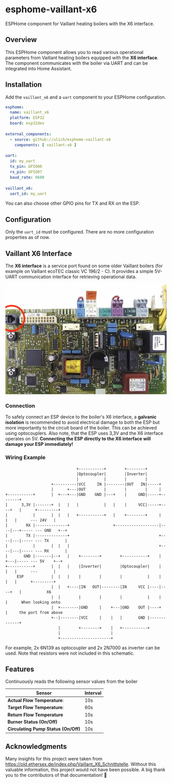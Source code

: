 # esphome-vaillant-x6  

ESPHome component for Vaillant heating boilers with the X6 interface.  


## Overview  

This ESPHome component allows you to read various operational parameters from Vaillant heating boilers equipped with the **X6 interface**. The component communicates with the boiler via UART and can be integrated into Home Assistant.  


## Installation  

Add the `vaillant_x6` and a `uart` component to your ESPHome configuration.

```yaml
esphome:
  name: vaillant_x6
  platform: ESP32
  board: esp32dev

external_components:
  - source: github://ulich/esphome-vaillant-x6
    components: [ vaillant-x6 ]

uart:
  id: my_uart
  tx_pin: GPIO06
  rx_pin: GPIO07
  baud_rate: 9600

vaillant_x6:
  uart_id: my_uart
```

You can also choose other GPIO pins for TX and RX on the ESP.


## Configuration

Only the `uart_id` must be configured. There are no more configuration properties as of now. 


## Vaillant X6 Interface  

The **X6 interface** is a service port found on some older Vaillant boilers (for example on Vaillant ecoTEC classic VC 196/2 - C). It provides a simple 5V-UART communication interface for retrieving operational data.

![Vaillant Board](./doc/vaillant-board.jpg)  


### Connection  

To safely connect an ESP device to the boiler's X6 interface, a **galvanic isolation** is recommended to avoid electrical damage to both the ESP but more importantly to the circuit board of the boiler. This can be achieved using optocouplers. Also note, that the ESP uses 3,3V and the X6 interface operates on 5V. **Connecting the ESP directly to the X6 interface will damage your ESP immediately!**


### Wiring Example  

```
                               +-----------+        +--------+
                               |Optocoupler|        |Inverter|
                               |           |        |        |
                    +----------|VCC     IN |--------|OUT   IN|-----+
                    |      +---|OUT        |        |        |     |
+-----------+       |  +---+---|GND    GND |---+    |     GND|-----+--------+
|      3,3V |-------+  |   |   |           |   |    |     VCC|-----+----+   |      +---------+
|           |       |  |   |   +-----------+   |    +--------+     |    |   |      --- 24V   |
|        RX |--------------+                   +-------------------|----|---+----- --- GND   +--+
|        TX |--------------+                                       +----|---|----- --- TX       |
|           |       |  |   |                                       +----|---|----- --- RX       |
|       GND |-------|--+   |    +--------+        +-----------+    |    +---|----- --- 5V    +--+
+-----------+       |  |   |    |Inverter|        |Optocoupler|    |    |   |      ---       |
     ESP            |  |   |    |        |        |           |    |    |   |      +---------+
                    |  |   +----|IN   OUT|--------|IN     VCC |----|----+   |           X6
                    |  |        |        |        |           |    |        |      When looking onto
                    |  +--------|GND     |    +---|GND    OUT |----+        |     the port from above
                    +--|--------|VCC     |    |   |       GND |-------------+
                       |        +--------+    |   +-----------+
                       |                      |
                       +----------------------+
```

For example, 2x 6N139 as optocoupler and 2x 2N7000 as inverter can be used. Note that resistors were not included in this schematic.


## Features  

Continuously reads the following sensor values from the boiler

| Sensor                               | Interval |
|--------------------------------------|----------|
| **Actual Flow Temperature**:         | 10s      |
| **Target Flow Temperature**:         | 60s      |
| **Return Flow Temperature**          | 10s      |
| **Burner Status (On/Off)**           | 10s      |
| **Circulating Pump Status (On/Off)** | 10s      |


## Acknowledgments

Many insights for this project were taken from https://old.ethersex.de/index.php/Vaillant_X6_Schnittstelle. Without this valuable information, this project would not have been possible. A big thank you to the contributors of that documentation! 🙌
